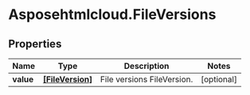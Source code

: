 # Asposehtmlcloud.FileVersions

## Properties
| Name      | Type                                | Description                | Notes      |
|-----------|-------------------------------------|----------------------------|------------|
| **value** | [**[FileVersion]**](FileVersion.md) | File versions FileVersion. | [optional] |



